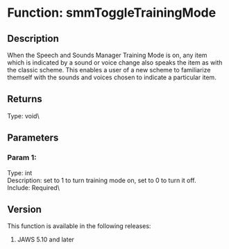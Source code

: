 # Function: smmToggleTrainingMode

## Description

When the Speech and Sounds Manager Training Mode is on, any item which
is indicated by a sound or voice change also speaks the item as with the
classic scheme. This enables a user of a new scheme to familiarize
themself with the sounds and voices chosen to indicate a particular
item.

## Returns

Type: void\

## Parameters

### Param 1:

Type: int\
Description: set to 1 to turn training mode on, set to 0 to turn it
off.\
Include: Required\

## Version

This function is available in the following releases:

1.  JAWS 5.10 and later
